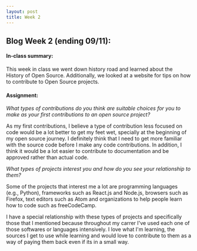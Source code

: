 ```yaml
---
layout: post
title: Week 2
---
```


## Blog Week 2 (ending 09/11):

#### In-class summary:

This week in class we went down history road and learned about the History of Open Source. Additionally, we looked at a website for tips on how to contribute to Open Source projects.

#### Assignment:

_*What types of contributions do you think are suitable choices for you to make as your first contributions to an open source project?*_

As my first contributions, I believe a type of contribution less focused on code would be a lot better to get my feet wet, specially at the beginning of my open source journey. I definitely think that I need to get more familiar with the source code before I make any code contributions. In addition, I think it would be a lot easier to contribute to documentation and be approved rather than actual code.

_*What types of projects interest you and how do you see your relationship to them?*_

Some of the projects that interest me a lot are programming languages (e.g., Python), frameworks such as React.js and Node.js, browsers such as Firefox, text editors such as Atom and organizations to help people learn how to code such as freeCodeCamp.

I have a special relationship with these types of projects and specifically those that I mentioned because throughout my carrer I've used each one of those softwares or languages intensively. I love what I'm learning, the sources I get to use while learning and would love to contribute to them as a way of paying them back even if its in a small way.
